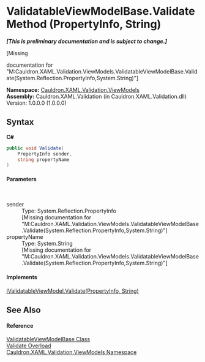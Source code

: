 # ValidatableViewModelBase.Validate Method (PropertyInfo, String)
 _**\[This is preliminary documentation and is subject to change.\]**_

\[Missing <summary> documentation for "M:Cauldron.XAML.Validation.ViewModels.ValidatableViewModelBase.Validate(System.Reflection.PropertyInfo,System.String)"\]

**Namespace:**&nbsp;<a href="N_Cauldron_XAML_Validation_ViewModels">Cauldron.XAML.Validation.ViewModels</a><br />**Assembly:**&nbsp;Cauldron.XAML.Validation (in Cauldron.XAML.Validation.dll) Version: 1.0.0.0 (1.0.0.0)

## Syntax

**C#**<br />
``` C#
public void Validate(
	PropertyInfo sender,
	string propertyName
)
```


#### Parameters
&nbsp;<dl><dt>sender</dt><dd>Type: System.Reflection.PropertyInfo<br />\[Missing <param name="sender"/> documentation for "M:Cauldron.XAML.Validation.ViewModels.ValidatableViewModelBase.Validate(System.Reflection.PropertyInfo,System.String)"\]</dd><dt>propertyName</dt><dd>Type: System.String<br />\[Missing <param name="propertyName"/> documentation for "M:Cauldron.XAML.Validation.ViewModels.ValidatableViewModelBase.Validate(System.Reflection.PropertyInfo,System.String)"\]</dd></dl>

#### Implements
<a href="M_Cauldron_XAML_Validation_ViewModels_IValidatableViewModel_Validate_1">IValidatableViewModel.Validate(PropertyInfo, String)</a><br />

## See Also


#### Reference
<a href="T_Cauldron_XAML_Validation_ViewModels_ValidatableViewModelBase">ValidatableViewModelBase Class</a><br /><a href="Overload_Cauldron_XAML_Validation_ViewModels_ValidatableViewModelBase_Validate">Validate Overload</a><br /><a href="N_Cauldron_XAML_Validation_ViewModels">Cauldron.XAML.Validation.ViewModels Namespace</a><br />